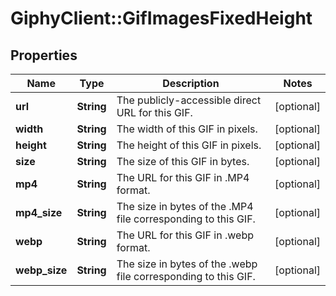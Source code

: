 # GiphyClient::GifImagesFixedHeight

## Properties
Name | Type | Description | Notes
------------ | ------------- | ------------- | -------------
**url** | **String** | The publicly-accessible direct URL for this GIF. | [optional] 
**width** | **String** | The width of this GIF in pixels. | [optional] 
**height** | **String** | The height of this GIF in pixels. | [optional] 
**size** | **String** | The size of this GIF in bytes. | [optional] 
**mp4** | **String** | The URL for this GIF in .MP4 format. | [optional] 
**mp4_size** | **String** | The size in bytes of the .MP4 file corresponding to this GIF. | [optional] 
**webp** | **String** | The URL for this GIF in .webp format. | [optional] 
**webp_size** | **String** | The size in bytes of the .webp file corresponding to this GIF. | [optional] 



